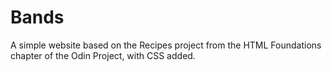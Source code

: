 # Bands

A simple website based on the Recipes project from the HTML Foundations chapter of the Odin Project, with CSS added.
